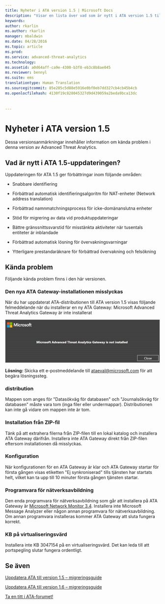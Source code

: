 ```yaml
---
title: Nyheter i ATA version 1.5 | Microsoft Docs
description: "Visar en lista över vad som är nytt i ATA version 1.5 tillsammans med kända problem"
keywords: 
author: rkarlin
ms.author: rkarlin
manager: mbaldwin
ms.date: 04/28/2016
ms.topic: article
ms.prod: 
ms.service: advanced-threat-analytics
ms.technology: 
ms.assetid: a0d64aff-ca9e-4300-b3f8-eb3c8b8ae045
ms.reviewer: bennyl
ms.suite: ems
translationtype: Human Translation
ms.sourcegitcommit: 85e285c5d88e5916e0bf0eb7dd327cb4cb45b4cb
ms.openlocfilehash: 4130f19c828045327d9d439059a2beda9bca13dc


---
```


# <a name="whats-new-in-ata-version-15"></a>Nyheter i ATA version 1.5
Dessa versionsanmärkningar innehåller information om kända problem i denna version av Advanced Threat Analytics.

## <a name="whats-new-in-the-ata-15-update"></a>Vad är nytt i ATA 1.5-uppdateringen?
Uppdateringen för ATA 1.5 ger förbättringar inom följande områden:

-   Snabbare identifiering

-   Förbättrad automatisk identifieringsalgoritm för NAT-enheter (Network address translation)

-   Förbättrad namnmatchningsprocess för icke-domänanslutna enheter

-   Stöd för migrering av data vid produktuppdateringar

-   Bättre gränssnittssvarstid för misstänkta aktiviteter när tusentals entiteter är inblandade

-   Förbättrad automatisk lösning för övervakningsvarningar

-   Ytterligare prestandaräknare för förbättrad övervakning och felsökning

## <a name="known-issues"></a>Kända problem
Följande kända problem finns i den här versionen.

### <a name="new-ata-gateway-installation-fails"></a>Den nya ATA Gateway-installationen misslyckas
När du har uppdaterat ATA-distributionen till ATA version 1.5 visas följande felmeddelande när du installerar en ny ATA Gateway: Microsoft Advanced Threat Analytics Gateway är inte installerat

![ATA GW-fel](media/ata-install-error.png)

<b>Lösning:</b> Skicka ett e-postmeddelande till <ataeval@microsoft.com> för att begära lösningssteg.
### <a name="deployment"></a>distribution
Mappen som anges för "Datasökväg för databasen" och "Journalsökväg för databasen" måste vara tom (inga filer eller undermappar).
Distributionen kan inte gå vidare om mappen inte är tom.

### <a name="installation-from-zip-file"></a>Installation från ZIP-fil
Tänk på att extrahera filerna från ZIP-filen till en lokal katalog och installera ATA Gateway därifrån. Installera inte ATA Gateway direkt från ZIP-filen eftersom installationen då misslyckas.

### <a name="configuration"></a>Konfiguration
När konfigurationen för en ATA Gateway är klar och ATA Gateway startar för första gången visas etiketten "Ej synkroniserad" tills tjänsten har startats helt, vilket kan ta upp till 10 minuter första gången tjänsten startar.

### <a name="network-capture-software"></a>Programvara för nätverksavbildning
Den enda programvara för nätverksavbildning som går att installera på ATA Gateway är [Microsoft Network Monitor 3.4](http://www.microsoft.com/download/details.aspx?id=4865). Installera inte Microsoft Message Analyzer eller någon annan programvara för nätverksavbildning. Om annan programvara installeras kommer ATA Gateway att sluta fungera korrekt.

### <a name="kb-on-virtualization-host"></a>KB på virtualiseringsvärd
Installera inte KB 3047154 på en virtualiseringsvärd. Det kan leda till att portspegling slutar fungera ordentligt.

## <a name="see-also"></a>Se även

[Uppdatera ATA till version 1.5 – migreringsguide](ata-update-1.5-migration-guide.md)

[Uppdatera ATA till version 1.6 – migreringsguide](ata-update-1.6-migration-guide.md)

[Ta en titt i ATA-forumet!](https://social.technet.microsoft.com/Forums/security/home?forum=mata)



<!--HONumber=Jan17_HO1-->



